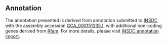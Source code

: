 

Annotation
----------

The annotation presented is derived from annotation submitted to
[INSDC](http://www.insdc.org) with the assembly accession
[GCA\_000151335.1](http://www.ebi.ac.uk/ena/data/view/GCA_000151335.1),
with additional non-coding genes derived from
[Rfam](http://rfam.xfam.org/). For more details, please visit [INSDC
annotation
import](http://ensemblgenomes.org/info/data/insdc_annotation).
